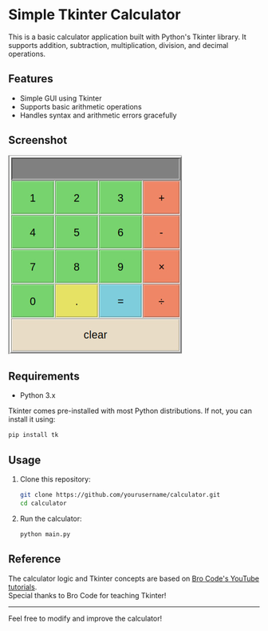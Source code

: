 # Simple Tkinter Calculator

This is a basic calculator application built with Python's Tkinter library. It supports addition, subtraction, multiplication, division, and decimal operations.

## Features

- Simple GUI using Tkinter
- Supports basic arithmetic operations
- Handles syntax and arithmetic errors gracefully

## Screenshot

![Calculator Screenshot](c1.png)


## Requirements

- Python 3.x

Tkinter comes pre-installed with most Python distributions. If not, you can install it using:

```sh
pip install tk
```

## Usage

1. Clone this repository:
    ```sh
    git clone https://github.com/yourusername/calculator.git
    cd calculator
    ```
2. Run the calculator:
    ```sh
    python main.py
    ```

## Reference

The calculator logic and Tkinter concepts are based on [Bro Code's YouTube tutorials](https://www.youtube.com/@BroCodez).  
Special thanks to Bro Code for teaching Tkinter!

---

Feel free to modify and improve the calculator!